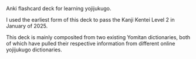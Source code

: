 Anki flashcard deck for learning yojijukugo.

I used the earliest form of this deck to pass the Kanji Kentei Level 2 in January of 2025.

This deck is mainly composited from two existing Yomitan dictionaries, both of which have pulled their respective information from different online yojijukugo dictionaries.
